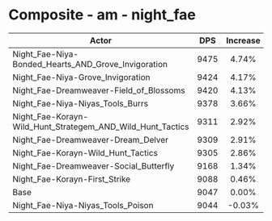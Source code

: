 # Composite - am - night_fae
| Actor | DPS | Increase |
|---|:---:|:---:|
|Night_Fae-Niya-Bonded_Hearts_AND_Grove_Invigoration|9475|4.74%|
|Night_Fae-Niya-Grove_Invigoration|9424|4.17%|
|Night_Fae-Dreamweaver-Field_of_Blossoms|9420|4.13%|
|Night_Fae-Niya-Niyas_Tools_Burrs|9378|3.66%|
|Night_Fae-Korayn-Wild_Hunt_Strategem_AND_Wild_Hunt_Tactics|9311|2.92%|
|Night_Fae-Dreamweaver-Dream_Delver|9309|2.91%|
|Night_Fae-Korayn-Wild_Hunt_Tactics|9305|2.86%|
|Night_Fae-Dreamweaver-Social_Butterfly|9168|1.34%|
|Night_Fae-Korayn-First_Strike|9088|0.46%|
|Base|9047|0.00%|
|Night_Fae-Niya-Niyas_Tools_Poison|9044|-0.03%|
